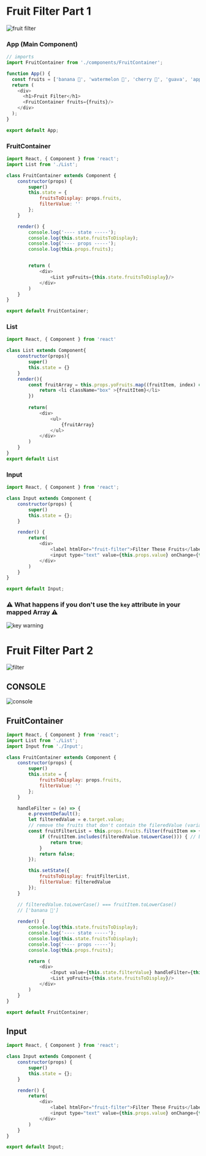 # Fruit Filter Part 1

![fruit filter](https://media.git.generalassemb.ly/user/24692/files/6c76e480-7767-11eb-924b-1a08f65fe4c6)

### App (Main Component)
```js
// imports
import FruitContainer from './components/FruitContainer';

function App() {
  const fruits = ['banana 🍌', 'watermelon 🍉', 'cherry 🍒', 'guava', 'apple 🍎', 'kiwi 🥝', 'strawberry 🍓', 'mango 🥭', 'pineapple 🍍', 'avocado 🥑'];
  return (
    <div>
      <h1>Fruit Filter</h1>
      <FruitContainer fruits={fruits}/>
    </div>
  );
}

export default App;

```
### FruitContainer
```js
import React, { Component } from 'react';
import List from './List';

class FruitContainer extends Component {
    constructor(props) {
        super()
        this.state = {
            fruitsToDisplay: props.fruits,
            filterValue: ''
        };
    }

    render() {
        console.log('---- state -----');
        console.log(this.state.fruitsToDisplay);
        console.log('---- props -----');
        console.log(this.props.fruits);


        return (
            <div>
                <List yoFruits={this.state.fruitsToDisplay}/>
            </div>
        )
    }
}

export default FruitContainer;
```
### List
```js
import React, { Component } from 'react'

class List extends Component{
    constructor(props){
        super()
        this.state = {}
    }
    render(){
        const fruitArray = this.props.yoFruits.map((fruitItem, index) => {
            return <li className="box" >{fruitItem}</li>
        })
        
        return(
            <div>
                <ul>
                    {fruitArray}
                </ul>
            </div>
        )
    }
}
export default List
```

### Input
```js
import React, { Component } from 'react';

class Input extends Component {
    constructor(props) {
        super()
        this.state = {};
    }

    render() {
        return(
            <div>
                <label htmlFor="fruit-filter">Filter These Fruits</label>
                <input type="text" value={this.props.value} onChange={this.props.onChange} name="fruit-filter"/>
            </div>
        )
    }
}

export default Input;
```

### ⚠️ What happens if you don't use the `key` attribute in your mapped Array ⚠️
![key warning](https://media.git.generalassemb.ly/user/24692/files/ec507f00-7766-11eb-9fee-09f5fc64e588)

# Fruit Filter Part 2
![filter](https://media.git.generalassemb.ly/user/24692/files/b36fd480-777d-11eb-8c43-b6e39a02d77f)

## CONSOLE
![console](https://media.git.generalassemb.ly/user/24692/files/c387b400-777d-11eb-8732-8e3711dfbbac)

## FruitContainer 
```js
import React, { Component } from 'react';
import List from './List';
import Input from './Input';

class FruitContainer extends Component {
    constructor(props) {
        super()
        this.state = {
            fruitsToDisplay: props.fruits,
            filterValue: ''
        };
    }

    handleFilter = (e) => {
        e.preventDefault();
        let filteredValue = e.target.value;
        // remove the fruits that don't contain the fileredValue (variable)
        const fruitFilterList = this.props.fruits.filter(fruitItem => {
            if (fruitItem.includes(filteredValue.toLowerCase())) { // banana 🍌
                return true;
            }
            return false;
        });

        this.setState({
            fruitsToDisplay: fruitFilterList,
            filterValue: filteredValue
        });
    }

    // filteredValue.toLowerCase() === fruitItem.toLowerCase()
    // ['banana 🍌']
    
    render() {
        console.log(this.state.fruitsToDisplay);
        console.log('---- state -----');
        console.log(this.state.fruitsToDisplay);
        console.log('---- props -----');
        console.log(this.props.fruits);

        return (
            <div>
                <Input value={this.state.filterValue} handleFilter={this.handleFilter} />
                <List yoFruits={this.state.fruitsToDisplay}/>
            </div>
        )
    }
}

export default FruitContainer;
```

## Input 
```js
import React, { Component } from 'react';

class Input extends Component {
    constructor(props) {
        super()
        this.state = {};
    }

    render() {
        return(
            <div>
                <label htmlFor="fruit-filter">Filter These Fruits</label>
                <input type="text" value={this.props.value} onChange={this.props.handleFilter} name="fruit-filter"/>
            </div>
        )
    }
}

export default Input;
```
